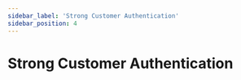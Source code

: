 ```yaml
---
sidebar_label: 'Strong Customer Authentication'
sidebar_position: 4
---
```

# Strong Customer Authentication

